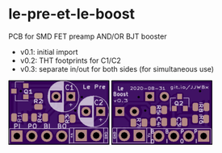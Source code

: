 # le-pre-et-le-boost
PCB for SMD FET preamp AND/OR BJT booster

* v0.1: initial import
* v0.2: THT footprints for C1/C2
* v0.3: separate in/out for both sides (for simultaneous use)

![Front](https://raw.githubusercontent.com/rockola/le-pre-et-le-boost/master/images/le-pre-v0.3-front.png)
![Back](https://raw.githubusercontent.com/rockola/le-pre-et-le-boost/master/images/le-pre-v0.3-back.png)
